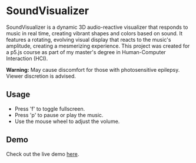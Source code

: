 

# SoundVisualizer
SoundVisualizer is a dynamic 3D audio-reactive visualizer that responds to music in real time, creating vibrant shapes and colors based on sound. It features a rotating, evolving visual display that reacts to the music's amplitude, creating a mesmerizing experience. This project was created for a p5.js course as part of my master's degree in Human-Computer Interaction (HCI).

**Warning:** May cause discomfort for those with photosensitive epilepsy. Viewer discretion is advised.

## Usage
-   Press 'f' to toggle fullscreen.
-   Press 'p' to pause or play the music.
-   Use the mouse wheel to adjust the volume.


## Demo
Check out the live demo [here](https://editor.p5js.org/alondattner/full/zTvmLehSn).

